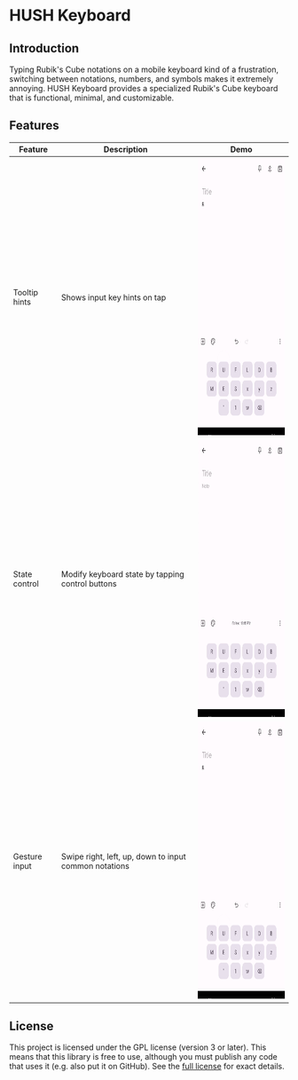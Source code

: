 # HUSH Keyboard

## Introduction

Typing Rubik's Cube notations on a mobile keyboard kind of a frustration, switching between notations, numbers, and symbols makes it extremely annoying.
HUSH Keyboard provides a specialized Rubik's Cube keyboard that is functional, minimal, and customizable.

## Features

| Feature       | Description                                           | Demo                                                          |
|---------------|-------------------------------------------------------|---------------------------------------------------------------|
| Tooltip hints | Shows input key hints on tap                          | <img height=500 src="./assets/tooltip_hints.gif" alt="GIF" /> |
| State control | Modify keyboard state by tapping control buttons      | <img height=500 src="./assets/state_control.gif" alt="GIF" /> |
| Gesture input | Swipe right, left, up, down to input common notations | <img height=500 src="./assets/tooltip_hints.gif" alt="GIF" /> |

## License

This project is licensed under the GPL license (version 3 or later). This means that this library is free to use, although you must publish any code that uses it (e.g. also put it on GitHub). See the [full license](https://github.com/ricky9667/HushKeyboard/blob/master/LICENSE) for exact details.
